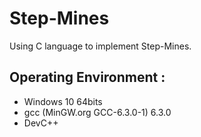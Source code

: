 # Step-Mines
Using C language to implement Step-Mines.

## Operating Environment :   
- Windows 10 64bits 
- gcc (MinGW.org GCC-6.3.0-1) 6.3.0   
- DevC++ 
